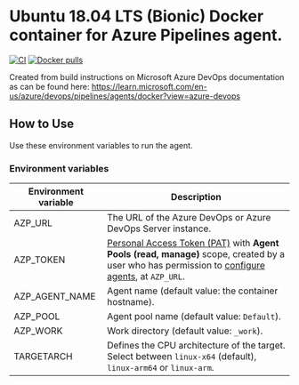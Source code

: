 # Ubuntu 18.04 LTS (Bionic) Docker container for Azure Pipelines agent.

[![CI](https://github.com/swerveshot/azp-ubuntu-bionic/workflows/Build/badge.svg?branch=main&event=push)](https://github.com/swerveshot/azp-ubuntu-bionic/actions?query=workflow%3ABuild) [![Docker pulls](https://img.shields.io/docker/pulls/swerveshot/azp-ubuntu-bionic)](https://hub.docker.com/r/swerveshot/azp-ubuntu-bionic/)

Created from build instructions on Microsoft Azure DevOps documentation as can be found here: https://learn.microsoft.com/en-us/azure/devops/pipelines/agents/docker?view=azure-devops

## How to Use
Use these environment variables to run the agent.

### Environment variables
| Environment variable | Description                                                 |
|----------------------|-------------------------------------------------------------|
| AZP_URL              | The URL of the Azure DevOps or Azure DevOps Server instance. |
| AZP_TOKEN            | [Personal Access Token (PAT)](https://learn.microsoft.com/en-us/azure/devops/organizations/accounts/use-personal-access-tokens-to-authenticate?view=azure-devops) with **Agent Pools (read, manage)** scope, created by a user who has permission to [configure agents](https://learn.microsoft.com/en-us/azure/devops/pipelines/agents/pools-queues?view=azure-devops#create-agent-pools), at `AZP_URL`.    |
| AZP_AGENT_NAME       | Agent name (default value: the container hostname).          |
| AZP_POOL             | Agent pool name (default value: `Default`).                  |
| AZP_WORK             | Work directory (default value: `_work`).                     |
| TARGETARCH           | Defines the CPU architecture of the target. Select between `linux-x64` (default), `linux-arm64` or `linux-arm`. |
